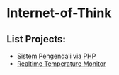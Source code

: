 # Internet-of-Think

## List Projects: 
* [Sistem Pengendali via PHP](https://github.com/ulilalkhaq4/Internet-of-Think/tree/Sistem-Pengendali-PHP)
* [Realtime Temperature Monitor](https://github.com/ulilalkhaq4/Internet-of-Think/tree/realtime_temp)
